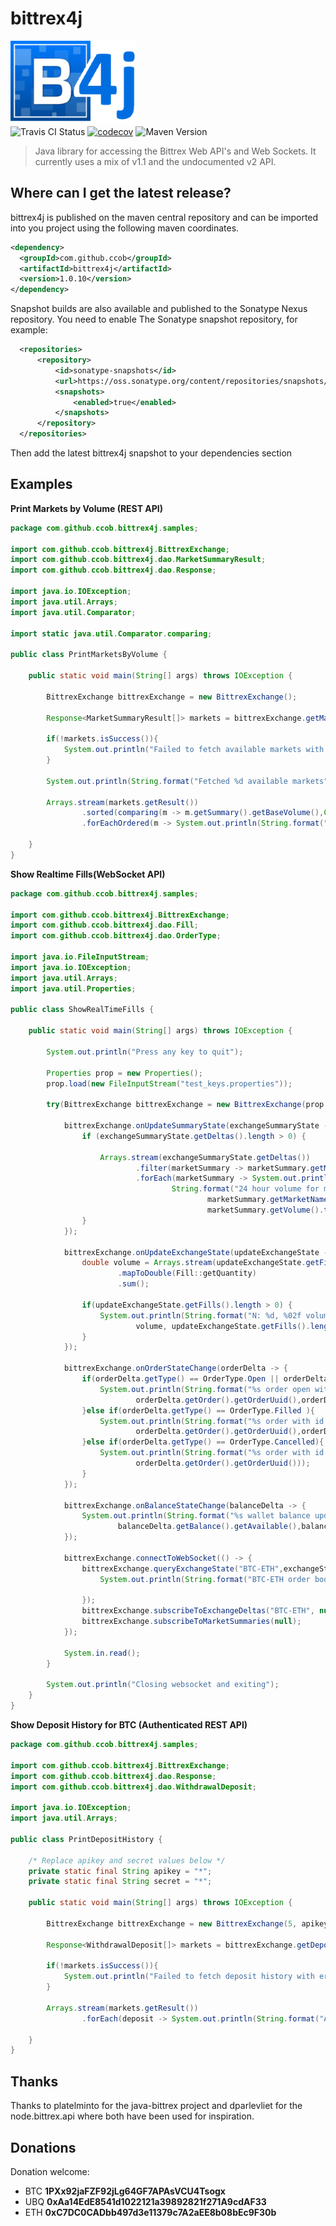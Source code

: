 <a name="documentr_top"></a>

# bittrex4j


![bittrex4j Logo](docs/bittrex4j.png)  
![Travis CI Status](https://travis-ci.org/CCob/bittrex4j.svg?branch=master) [![codecov](https://codecov.io/gh/CCob/bittrex4j/branch/master/graph/badge.svg)](https://codecov.io/gh/CCob/bittrex4j)  ![Maven Version](https://maven-badges.herokuapp.com/maven-central/com.github.ccob/bittrex4j/badge.svg)



> Java library for accessing the Bittrex Web API's and Web Sockets.  It currently uses a mix of v1.1 and the undocumented v2 API. 


Where can I get the latest release?
-----------------------------------

bittrex4j is published on the maven central repository and can be imported into you project using the following maven coordinates.

```xml
<dependency>
  <groupId>com.github.ccob</groupId>
  <artifactId>bittrex4j</artifactId>
  <version>1.0.10</version>
</dependency>
```

Snapshot builds are also available and published to the Sonatype Nexus repository.  You need to enable The Sonatype snapshot repository, for example:

```xml
  <repositories>
      <repository>
          <id>sonatype-snapshots</id>
          <url>https://oss.sonatype.org/content/repositories/snapshots/</url>
          <snapshots>
              <enabled>true</enabled>
          </snapshots>
      </repository>
  </repositories>
```
Then add the latest bittrex4j snapshot to your dependencies section

## Examples

**Print Markets by Volume (REST API)**

```java
package com.github.ccob.bittrex4j.samples;

import com.github.ccob.bittrex4j.BittrexExchange;
import com.github.ccob.bittrex4j.dao.MarketSummaryResult;
import com.github.ccob.bittrex4j.dao.Response;

import java.io.IOException;
import java.util.Arrays;
import java.util.Comparator;

import static java.util.Comparator.comparing;

public class PrintMarketsByVolume {

    public static void main(String[] args) throws IOException {

        BittrexExchange bittrexExchange = new BittrexExchange();

        Response<MarketSummaryResult[]> markets = bittrexExchange.getMarketSummaries();

        if(!markets.isSuccess()){
            System.out.println("Failed to fetch available markets with error " + markets.getMessage());
        }

        System.out.println(String.format("Fetched %d available markets",markets.getResult().length));

        Arrays.stream(markets.getResult())
                .sorted(comparing(m -> m.getSummary().getBaseVolume(),Comparator.reverseOrder()))
                .forEachOrdered(m -> System.out.println(String.format("Market Name: %s, Volume %s",m.getMarket().getMarketName(),m.getSummary().getBaseVolume())));

    }
}

```
**Show Realtime Fills(WebSocket API)**

```java
package com.github.ccob.bittrex4j.samples;

import com.github.ccob.bittrex4j.BittrexExchange;
import com.github.ccob.bittrex4j.dao.Fill;
import com.github.ccob.bittrex4j.dao.OrderType;

import java.io.FileInputStream;
import java.io.IOException;
import java.util.Arrays;
import java.util.Properties;

public class ShowRealTimeFills {

    public static void main(String[] args) throws IOException {

        System.out.println("Press any key to quit");

        Properties prop = new Properties();
        prop.load(new FileInputStream("test_keys.properties"));

        try(BittrexExchange bittrexExchange = new BittrexExchange(prop.getProperty("apikey"),prop.getProperty("secret"))) {

            bittrexExchange.onUpdateSummaryState(exchangeSummaryState -> {
                if (exchangeSummaryState.getDeltas().length > 0) {

                    Arrays.stream(exchangeSummaryState.getDeltas())
                            .filter(marketSummary -> marketSummary.getMarketName().equals("BTC-BCC") || marketSummary.getMarketName().equals("BTC-ETH"))
                            .forEach(marketSummary -> System.out.println(
                                    String.format("24 hour volume for market %s: %s",
                                            marketSummary.getMarketName(),
                                            marketSummary.getVolume().toString())));
                }
            });

            bittrexExchange.onUpdateExchangeState(updateExchangeState -> {
                double volume = Arrays.stream(updateExchangeState.getFills())
                        .mapToDouble(Fill::getQuantity)
                        .sum();

                if(updateExchangeState.getFills().length > 0) {
                    System.out.println(String.format("N: %d, %02f volume across %d fill(s) for %s", updateExchangeState.getNounce(),
                            volume, updateExchangeState.getFills().length, updateExchangeState.getMarketName()));
                }
            });

            bittrexExchange.onOrderStateChange(orderDelta -> {
                if(orderDelta.getType() == OrderType.Open || orderDelta.getType() == OrderType.Partial){
                    System.out.println(String.format("%s order open with id %s, remaining %.04f", orderDelta.getOrder().getExchange(),
                            orderDelta.getOrder().getOrderUuid(),orderDelta.getOrder().getQuantityRemaining()));
                }else if(orderDelta.getType() == OrderType.Filled ){
                    System.out.println(String.format("%s order with id %s filled, qty %.04f", orderDelta.getOrder().getExchange(),
                            orderDelta.getOrder().getOrderUuid(),orderDelta.getOrder().getQuantity()));
                }else if(orderDelta.getType() == OrderType.Cancelled){
                    System.out.println(String.format("%s order with id %s cancelled", orderDelta.getOrder().getExchange(),
                            orderDelta.getOrder().getOrderUuid()));
                }
            });

            bittrexExchange.onBalanceStateChange(balanceDelta -> {
                System.out.println(String.format("%s wallet balance updated, available: %s, pending: %s", balanceDelta.getBalance().getCurrency(),
                        balanceDelta.getBalance().getAvailable(),balanceDelta.getBalance().getPending()));
            });

            bittrexExchange.connectToWebSocket(() -> {
                bittrexExchange.queryExchangeState("BTC-ETH",exchangeState -> {
                    System.out.println(String.format("BTC-ETH order book has %d open buy orders and %d open sell orders (500 return limit)",exchangeState.getBuys().length, exchangeState.getSells().length));

                });
                bittrexExchange.subscribeToExchangeDeltas("BTC-ETH", null);
                bittrexExchange.subscribeToMarketSummaries(null);
            });

            System.in.read();
        }

        System.out.println("Closing websocket and exiting");
    }
}
```
**Show Deposit History for BTC (Authenticated REST API)**

```java
package com.github.ccob.bittrex4j.samples;

import com.github.ccob.bittrex4j.BittrexExchange;
import com.github.ccob.bittrex4j.dao.Response;
import com.github.ccob.bittrex4j.dao.WithdrawalDeposit;

import java.io.IOException;
import java.util.Arrays;

public class PrintDepositHistory {

    /* Replace apikey and secret values below */
    private static final String apikey = "*";
    private static final String secret = "*";

    public static void main(String[] args) throws IOException {

        BittrexExchange bittrexExchange = new BittrexExchange(5, apikey,secret);

        Response<WithdrawalDeposit[]> markets = bittrexExchange.getDepositHistory("BTC");

        if(!markets.isSuccess()){
            System.out.println("Failed to fetch deposit history with error " + markets.getMessage());
        }

        Arrays.stream(markets.getResult())
                .forEach(deposit -> System.out.println(String.format("Address %s, Amount %02f",deposit.getAddress(),deposit.getAmount())));

    }
}

```

## Thanks

Thanks to platelminto for the java-bittrex project and dparlevliet for the node.bittrex.api where both have been used for inspiration.

## Donations

Donation welcome: 
  * BTC **1PXx92jaFZF92jLg64GF7APAsVCU4Tsogx**
  * UBQ **0xAa14EdE8541d1022121a39892821f271A9cdAF33**
  * ETH **0xC7DC0CADbb497d3e11379c7A2aEE8b08bEc9F30b**   
